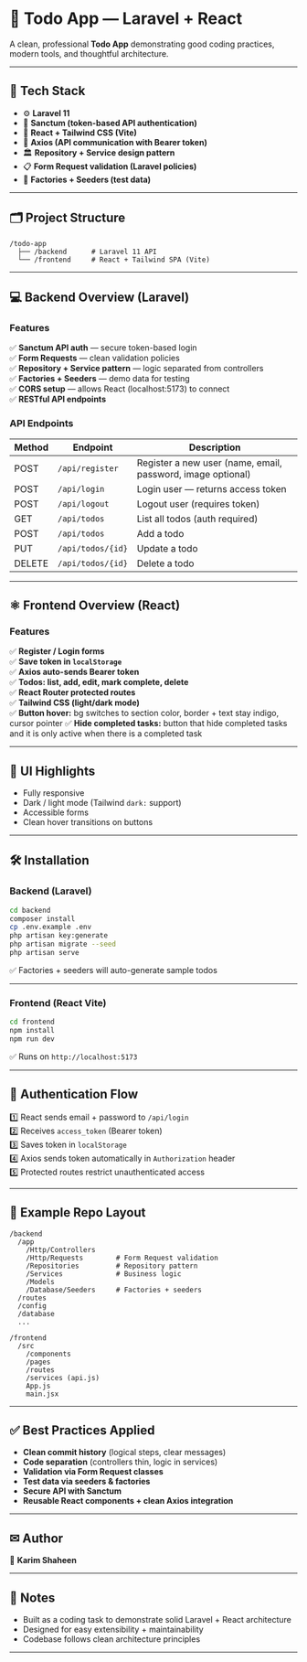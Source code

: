 # 🚀 Todo App — Laravel + React

A clean, professional **Todo App** demonstrating good coding practices, modern tools, and thoughtful architecture.

---

## 📌 Tech Stack

- ⚙ **Laravel 11**
- 🔐 **Sanctum (token-based API authentication)**
- 🎨 **React + Tailwind CSS (Vite)**
- 📡 **Axios (API communication with Bearer token)**
- 🏛 **Repository + Service design pattern**
- 📋 **Form Request validation (Laravel policies)**
- 🧪 **Factories + Seeders (test data)**

---

## 🗂 Project Structure

```
/todo-app
  ├── /backend      # Laravel 11 API
  └── /frontend     # React + Tailwind SPA (Vite)
```

---

## 💻 Backend Overview (Laravel)

### Features

✅ **Sanctum API auth** — secure token-based login  
✅ **Form Requests** — clean validation policies  
✅ **Repository + Service pattern** — logic separated from controllers  
✅ **Factories + Seeders** — demo data for testing  
✅ **CORS setup** — allows React (localhost:5173) to connect  
✅ **RESTful API endpoints**

### API Endpoints

| Method | Endpoint          | Description                                                 |
| ------ | ----------------- | ----------------------------------------------------------- |
| POST   | `/api/register`   | Register a new user (name, email, password, image optional) |
| POST   | `/api/login`      | Login user — returns access token                           |
| POST   | `/api/logout`     | Logout user (requires token)                                |
| GET    | `/api/todos`      | List all todos (auth required)                              |
| POST   | `/api/todos`      | Add a todo                                                  |
| PUT    | `/api/todos/{id}` | Update a todo                                               |
| DELETE | `/api/todos/{id}` | Delete a todo                                               |

---

## ⚛️ Frontend Overview (React)

### Features

✅ **Register / Login forms**  
✅ **Save token in `localStorage`**  
✅ **Axios auto-sends Bearer token**  
✅ **Todos: list, add, edit, mark complete, delete**  
✅ **React Router protected routes**  
✅ **Tailwind CSS (light/dark mode)**  
✅ **Button hover:** bg switches to section color, border + text stay indigo, cursor pointer
✅ **Hide completed tasks:** button that hide completed tasks and it is only active when there is a completed task

---

## 🎨 UI Highlights

- Fully responsive
- Dark / light mode (Tailwind `dark:` support)
- Accessible forms
- Clean hover transitions on buttons

---

## 🛠 Installation

### Backend (Laravel)

```bash
cd backend
composer install
cp .env.example .env
php artisan key:generate
php artisan migrate --seed
php artisan serve
```

✅ Factories + seeders will auto-generate sample todos

---

### Frontend (React Vite)

```bash
cd frontend
npm install
npm run dev
```

✅ Runs on `http://localhost:5173`

---

## 🔑 Authentication Flow

1️⃣ React sends email + password to `/api/login`  
2️⃣ Receives `access_token` (Bearer token)  
3️⃣ Saves token in `localStorage`  
4️⃣ Axios sends token automatically in `Authorization` header  
5️⃣ Protected routes restrict unauthenticated access

---

## 📂 Example Repo Layout

```
/backend
  /app
    /Http/Controllers
    /Http/Requests        # Form Request validation
    /Repositories         # Repository pattern
    /Services             # Business logic
    /Models
    /Database/Seeders     # Factories + seeders
  /routes
  /config
  /database
  ...

/frontend
  /src
    /components
    /pages
    /routes
    /services (api.js)
    App.js
    main.jsx
```

---

## ✅ Best Practices Applied

- **Clean commit history** (logical steps, clear messages)
- **Code separation** (controllers thin, logic in services)
- **Validation via Form Request classes**
- **Test data via seeders & factories**
- **Secure API with Sanctum**
- **Reusable React components + clean Axios integration**

---

## ✉ Author

👤 **Karim Shaheen**

---

## 📝 Notes

- Built as a coding task to demonstrate solid Laravel + React architecture
- Designed for easy extensibility + maintainability
- Codebase follows clean architecture principles

---
